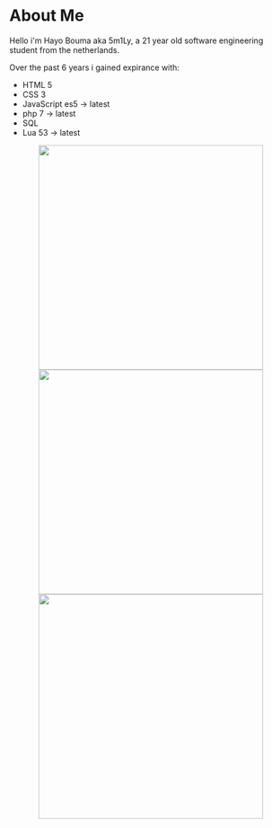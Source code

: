 # About Me

Hello i'm Hayo Bouma aka 5m1Ly, a 21 year old software engineering student from the netherlands.

Over the past 6 years i gained expirance with:
- HTML 5
- CSS 3
- JavaScript es5 -> latest
- php 7 -> latest
- SQL
- Lua 53 -> latest

<p align = "center">
  <img src = "https://github-readme-stats.vercel.app/api?username=5m1Ly&show_icons=true&theme=dark&hide_border=true" width = 400>
  <img src = "https://github-readme-streak-stats.herokuapp.com?user=5m1Ly&theme=dark&hide_border=true" width = 400>
  <img src = "https://github-readme-stats.vercel.app/api/top-langs/?username=5m1Ly&theme=dark&layout=compact&hide_border=true" width = 400>
</p>
